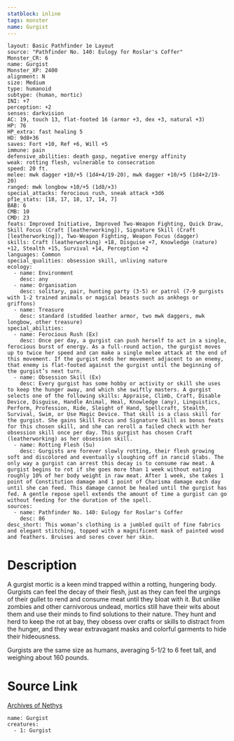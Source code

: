 ```yaml
---
statblock: inline
tags: monster
name: Gurgist
---
```

```statblock
layout: Basic Pathfinder 1e Layout
source: "Pathfinder No. 140: Eulogy for Roslar's Coffer"
Monster_CR: 6
name: Gurgist
Monster_XP: 2400
alignment: N
size: Medium
type: humanoid
subtype: (human, mortic)
INI: +7
perception: +2
senses: darkvision
AC: 19, touch 13, flat-footed 16 (armor +3, dex +3, natural +3)
HP: 76
HP_extra: fast healing 5
HD: 9d8+36
saves: Fort +10, Ref +6, Will +5
immune: pain
defensive_abilities: death gasp, negative energy affinity
weak: rotting flesh, vulnerable to consecration
speed: 20 ft.
melee: mwk dagger +10/+5 (1d4+4/19-20), mwk dagger +10/+5 (1d4+2/19-20)
ranged: mwk longbow +10/+5 (1d8/×3)
special_attacks: ferocious rush, sneak attack +3d6
pf1e_stats: [18, 17, 18, 17, 14, 7]
BAB: 6
CMB: 10
CMD: 23
feats: Improved Initiative, Improved Two-Weapon Fighting, Quick Draw, Skill Focus (Craft [leatherworking]), Signature Skill (Craft [leatherworking]), Two-Weapon Fighting, Weapon Focus (dagger)
skills: Craft (leatherworking) +18, Disguise +7, Knowledge (nature) +12, Stealth +15, Survival +14, Perception +2
languages: Common
special_qualities: obsession skill, unliving nature
ecology:
  - name: Environment
    desc: any
  - name: Organisation
    desc: solitary, pair, hunting party (3-5) or patrol (7-9 gurgists with 1-2 trained animals or magical beasts such as ankhegs or griffons)
  - name: Treasure
    desc: standard (studded leather armor, two mwk daggers, mwk longbow, other treasure)
special_abilities:
  - name: Ferocious Rush (Ex)
    desc: Once per day, a gurgist can push herself to act in a single, ferocious burst of energy. As a full-round action, the gurgist moves up to twice her speed and can make a single melee attack at the end of this movement. If the gurgist ends her movement adjacent to an enemy, that enemy is flat-footed against the gurgist until the beginning of the gurgist’s next turn.
  - name: Obsession Skill (Ex)
    desc: Every gurgist has some hobby or activity or skill she uses to keep the hunger away, and which she swiftly masters. A gurgist selects one of the following skills: Appraise, Climb, Craft, Disable Device, Disguise, Handle Animal, Heal, Knowledge (any), Linguistics, Perform, Profession, Ride, Sleight of Hand, Spellcraft, Stealth, Survival, Swim, or Use Magic Device. That skill is a class skill for the gurgist. She gains Skill Focus and Signature Skill as bonus feats for this chosen skill, and she can reroll a failed check with her obsession skill once per day. This gurgist has chosen Craft (leatherworking) as her obsession skill.
  - name: Rotting Flesh (Su)
    desc: Gurgists are forever slowly rotting, their flesh growing soft and discolored and eventually sloughing off in rancid slabs. The only way a gurgist can arrest this decay is to consume raw meat. A gurgist begins to rot if she goes more than 1 week without eating roughly 10% of her body weight in raw meat. After 1 week, she takes 1 point of Constitution damage and 1 point of Charisma damage each day until she can feed. This damage cannot be healed until the gurgist has fed. A gentle repose spell extends the amount of time a gurgist can go without feeding for the duration of the spell.
sources:
  - name: Pathfinder No. 140: Eulogy for Roslar's Coffer
    desc: 86
desc_short: This woman’s clothing is a jumbled quilt of fine fabrics and elegant stitching, topped with a magnificent mask of painted wood and feathers. Bruises and sores cover her skin.
```
# Description
A gurgist mortic is a keen mind trapped within a rotting, hungering body. Gurgists can feel the decay of their flesh, just as they can feel the urgings of their gullet to rend and consume meat until they bloat with it. But unlike zombies and other carnivorous undead, mortics still have their wits about them and use their minds to find solutions to their nature. They hunt and herd to keep the rot at bay, they obsess over crafts or skills to distract from the hunger, and they wear extravagant masks and colorful garments to hide their hideousness.

 Gurgists are the same size as humans, averaging 5-1/2 to 6 feet tall, and weighing about 160 pounds.
# Source Link
[Archives of Nethys](https://aonprd.com/MonsterDisplay.aspx?ItemName=Gurgist)
```encounter-table
name: Gurgist
creatures:
  - 1: Gurgist
```
